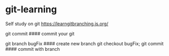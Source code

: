 # git-learning
Self study on git
https://learngitbranching.js.org/

git commit                  #### commit your git

git branch bugFix           #### create new branch
git checkout bugFix; git commit      #### commit with branch 
